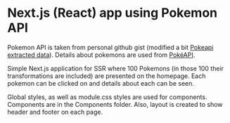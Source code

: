 # Next.js (React) app using Pokemon API

Pokemon API is taken from personal github gist (modified a bit [Pokeapi extracted data](https://gist.github.com/saninmersion/f2999d482ba4c64f97b5156cd3681e7c)). Details about pokemons are used from [PokéAPI](https://pokeapi.co/).

Simple Next.js application for SSR where 100 Pokemons (in those 100 their transformations are included) are presented on the homepage. Each pokemon can be clicked on and details about each can be seen.

Global styles, as well as module.css styles are used for components. Components are in the Components folder. Also, layout is created to show header and footer on each page.
